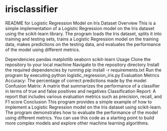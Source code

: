 # irisclassifier
README for Logistic Regression Model on Iris Dataset
Overview
This is a simple implementation of a Logistic Regression model on the Iris dataset using the scikit-learn library. The program loads the Iris dataset, splits it into training and testing sets, trains a Logistic Regression model on the training data, makes predictions on the testing data, and evaluates the performance of the model using different metrics.

Dependencies
pandas
matplotlib
seaborn
scikit-learn
Usage
Clone the repository to your local machine
Navigate to the repository directory
Install the required dependencies by running pip install -r requirements.txt
Run the program by executing python logistic_regression_iris.py
Evaluation Metrics
Accuracy: The percentage of correct predictions made by the model
Confusion Matrix: A matrix that summarizes the performance of a classifier in terms of true and false positives and negatives
Classification Report: A report that includes various evaluation metrics such as precision, recall, and F1 score
Conclusion
This program provides a simple example of how to implement a Logistic Regression model on the Iris dataset using scikit-learn. The program demonstrates how to evaluate the performance of the model using different metrics. You can use this code as a starting point to build more complex models and explore other machine learning algorithms.
